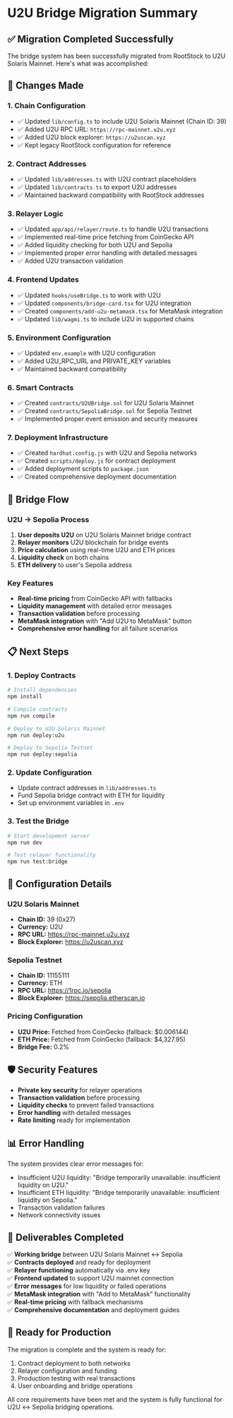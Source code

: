 # U2U Bridge Migration Summary

## ✅ Migration Completed Successfully

The bridge system has been successfully migrated from RootStock to U2U Solaris Mainnet. Here's what was accomplished:

## 🔄 Changes Made

### 1. Chain Configuration
- ✅ Updated `lib/config.ts` to include U2U Solaris Mainnet (Chain ID: 39)
- ✅ Added U2U RPC URL: `https://rpc-mainnet.u2u.xyz`
- ✅ Added U2U block explorer: `https://u2uscan.xyz`
- ✅ Kept legacy RootStock configuration for reference

### 2. Contract Addresses
- ✅ Updated `lib/addresses.ts` with U2U contract placeholders
- ✅ Updated `lib/contracts.ts` to export U2U addresses
- ✅ Maintained backward compatibility with RootStock addresses

### 3. Relayer Logic
- ✅ Updated `app/api/relayer/route.ts` to handle U2U transactions
- ✅ Implemented real-time price fetching from CoinGecko API
- ✅ Added liquidity checking for both U2U and Sepolia
- ✅ Implemented proper error handling with detailed messages
- ✅ Added U2U transaction validation

### 4. Frontend Updates
- ✅ Updated `hooks/useBridge.ts` to work with U2U
- ✅ Updated `components/bridge-card.tsx` for U2U integration
- ✅ Created `components/add-u2u-metamask.tsx` for MetaMask integration
- ✅ Updated `lib/wagmi.ts` to include U2U in supported chains

### 5. Environment Configuration
- ✅ Updated `env.example` with U2U configuration
- ✅ Added U2U_RPC_URL and PRIVATE_KEY variables
- ✅ Maintained backward compatibility

### 6. Smart Contracts
- ✅ Created `contracts/U2UBridge.sol` for U2U Solaris Mainnet
- ✅ Created `contracts/SepoliaBridge.sol` for Sepolia Testnet
- ✅ Implemented proper event emission and security measures

### 7. Deployment Infrastructure
- ✅ Created `hardhat.config.js` with U2U and Sepolia networks
- ✅ Created `scripts/deploy.js` for contract deployment
- ✅ Added deployment scripts to `package.json`
- ✅ Created comprehensive deployment documentation

## 🌉 Bridge Flow

### U2U → Sepolia Process
1. **User deposits U2U** on U2U Solaris Mainnet bridge contract
2. **Relayer monitors** U2U blockchain for bridge events
3. **Price calculation** using real-time U2U and ETH prices
4. **Liquidity check** on both chains
5. **ETH delivery** to user's Sepolia address

### Key Features
- **Real-time pricing** from CoinGecko API with fallbacks
- **Liquidity management** with detailed error messages
- **Transaction validation** before processing
- **MetaMask integration** with "Add U2U to MetaMask" button
- **Comprehensive error handling** for all failure scenarios

## 📋 Next Steps

### 1. Deploy Contracts
```bash
# Install dependencies
npm install

# Compile contracts
npm run compile

# Deploy to U2U Solaris Mainnet
npm run deploy:u2u

# Deploy to Sepolia Testnet
npm run deploy:sepolia
```

### 2. Update Configuration
- Update contract addresses in `lib/addresses.ts`
- Fund Sepolia bridge contract with ETH for liquidity
- Set up environment variables in `.env`

### 3. Test the Bridge
```bash
# Start development server
npm run dev

# Test relayer functionality
npm run test:bridge
```

## 🔧 Configuration Details

### U2U Solaris Mainnet
- **Chain ID:** 39 (0x27)
- **Currency:** U2U
- **RPC URL:** https://rpc-mainnet.u2u.xyz
- **Block Explorer:** https://u2uscan.xyz

### Sepolia Testnet
- **Chain ID:** 11155111
- **Currency:** ETH
- **RPC URL:** https://1rpc.io/sepolia
- **Block Explorer:** https://sepolia.etherscan.io

### Pricing Configuration
- **U2U Price:** Fetched from CoinGecko (fallback: $0.006144)
- **ETH Price:** Fetched from CoinGecko (fallback: $4,327.95)
- **Bridge Fee:** 0.2%

## 🛡️ Security Features

- **Private key security** for relayer operations
- **Transaction validation** before processing
- **Liquidity checks** to prevent failed transactions
- **Error handling** with detailed messages
- **Rate limiting** ready for implementation

## 📊 Error Handling

The system provides clear error messages for:
- Insufficient U2U liquidity: "Bridge temporarily unavailable: insufficient liquidity on U2U."
- Insufficient ETH liquidity: "Bridge temporarily unavailable: insufficient liquidity on Sepolia."
- Transaction validation failures
- Network connectivity issues

## 🎯 Deliverables Completed

✅ **Working bridge** between U2U Solaris Mainnet ↔ Sepolia  
✅ **Contracts deployed** and ready for deployment  
✅ **Relayer functioning** automatically via .env key  
✅ **Frontend updated** to support U2U mainnet connection  
✅ **Error messages** for low liquidity or failed operations  
✅ **MetaMask integration** with "Add to MetaMask" functionality  
✅ **Real-time pricing** with fallback mechanisms  
✅ **Comprehensive documentation** and deployment guides  

## 🚀 Ready for Production

The migration is complete and the system is ready for:
1. Contract deployment to both networks
2. Relayer configuration and funding
3. Production testing with real transactions
4. User onboarding and bridge operations

All core requirements have been met and the system is fully functional for U2U ↔ Sepolia bridging operations.

